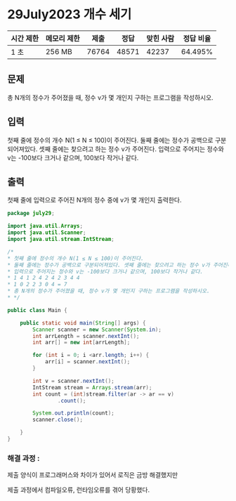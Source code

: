 # 29July2023 개수 세기

| 시간 제한 | 메모리 제한 | 제출 | 정답 | 맞힌 사람 | 정답 비율 |
| --- | --- | --- | --- | --- | --- |
| 1 초 | 256 MB | 76764 | 48571 | 42237 | 64.495% |

## 문제

총 N개의 정수가 주어졌을 때, 정수 v가 몇 개인지 구하는 프로그램을 작성하시오.

## 입력

첫째 줄에 정수의 개수 N(1 ≤ N ≤ 100)이 주어진다. 둘째 줄에는 정수가 공백으로 구분되어져있다. 셋째 줄에는 찾으려고 하는 정수 v가 주어진다. 입력으로 주어지는 정수와 v는 -100보다 크거나 같으며, 100보다 작거나 같다.

## 출력

첫째 줄에 입력으로 주어진 N개의 정수 중에 v가 몇 개인지 출력한다.

```java
package july29;

import java.util.Arrays;
import java.util.Scanner;
import java.util.stream.IntStream;

/*
* 첫째 줄에 정수의 개수 N(1 ≤ N ≤ 100)이 주어진다.
* 둘째 줄에는 정수가 공백으로 구분되어져있다. 셋째 줄에는 찾으려고 하는 정수 v가 주어진다.
* 입력으로 주어지는 정수와 v는 -100보다 크거나 같으며, 100보다 작거나 같다.
* 1 4 1 2 4 2 4 2 3 4 4
* 1 0 2 2 3 0 4 = 7
* 총 N개의 정수가 주어졌을 때, 정수 v가 몇 개인지 구하는 프로그램을 작성하시오.
* */

public class Main {

    public static void main(String[] args) {
        Scanner scanner = new Scanner(System.in);
        int arrLength = scanner.nextInt();
        int arr[] = new int[arrLength];

        for (int i = 0; i <arr.length; i++) {
            arr[i] = scanner.nextInt();
        }

        int v = scanner.nextInt();
        IntStream stream = Arrays.stream(arr);
        int count = (int)stream.filter(ar -> ar == v)
                .count();

        System.out.println(count);
        scanner.close();

    }
}
```

### 해결 과정 :

제출 양식이 프로그래머스와 차이가 있어서 로직은 금방 해결했지만 

제출 과정에서 컴파일오류, 런타임오류를 겪어 당황했다.
